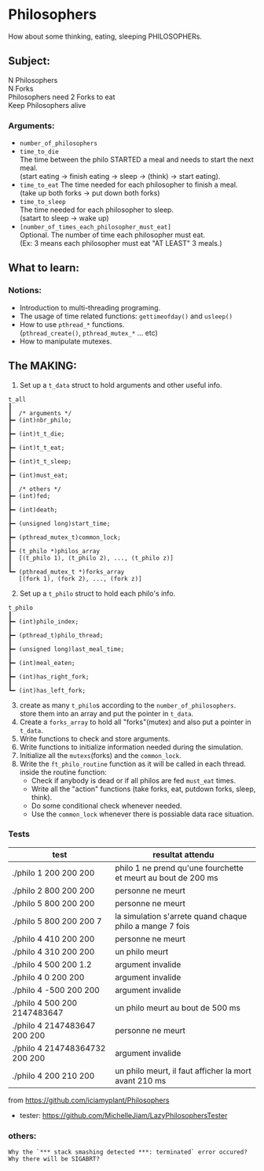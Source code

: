 # Philosophers
How about some thinking, eating, sleeping PHILOSOPHERs.

## Subject:  

N Philosophers  
N Forks  
Philosophers need 2 Forks to eat  
Keep Philosophers alive  

### Arguments:  

- `number_of_philosophers`  
- `time_to_die`  
	The time between the philo STARTED a meal and needs to start the next meal.  
	(start eating -> finish eating -> sleep -> (think) -> start eating).  
- `time_to_eat`
	The time needed for each philosopher to finish a meal.  
	(take up both forks -> put down both forks)  
- `time_to_sleep`  
	The time needed for each philosopher to sleep.  
	(satart to sleep -> wake up)  
- `[number_of_times_each_philosopher_must_eat]`  
	Optional. The number of time each philosopher must eat.  
	(Ex: 3 means each philosopher must eat "AT LEAST" 3 meals.)  

## What to learn:  

### Notions:  
- Introduction to multi-threading programing.  
- The usage of time related functions: `gettimeofday()` and `usleep()`  
- How to use `pthread_*` functions.  
	(`pthread_create()`, `pthread_mutex_*` ... etc)  
- How to manipulate mutexes. 

## The MAKING:  
1. Set up a `t_data` struct to hold arguments and other useful info.  

```
t_all
┃
┃  /* arguments */
┣━ (int)nbr_philo;
┃
┣━ (int)t_t_die;
┃
┣━ (int)t_t_eat;
┃
┣━ (int)t_t_sleep;
┃
┣━ (int)must_eat;
┃
┃  /* others */
┣━ (int)fed;
┃
┣━ (int)death;
┃
┣━ (unsigned long)start_time;
┃
┣━ (pthread_mutex_t)common_lock;
┃
┣━ (t_philo *)philos_array
┃  [(t_philo 1), (t_philo 2), ..., (t_philo z)]
┃
┗━ (pthread_mutex_t *)forks_array
   [(fork 1), (fork 2), ..., (fork z)]
```

2. Set up a `t_philo` struct to hold each philo's info.  

```
t_philo
┃
┣━ (int)philo_index;
┃
┣━ (pthread_t)philo_thread;
┃
┣━ (unsigned long)last_meal_time;
┃
┣━ (int)meal_eaten;
┃
┣━ (int)has_right_fork;
┃
┗━ (int)has_left_fork;
```

3. create as many `t_philo`s according to the `number_of_philosophers`.  
	store them into an array and put the pointer in `t_data`.  
4. Create a `forks_array` to hold all "forks"(mutex) and also put a pointer in `t_data`.    
5. Write functions to check and store arguments.  
6. Write functions to initialize information needed during the simulation.  
7. Initialize all the `mutexs`(forks) and the `common_lock`.  
8. Write the `ft_philo_routine` function  as it will be called in each thread.  
	inside the routine function:  
	- Check if anybody is dead or if all philos are fed `must_eat` times.  
	- Write all the "action" functions (take forks, eat, putdown forks, sleep, think).  
	- Do some conditional check whenever needed.  
	- Use the `common_lock` whenever there is possiable data race situation.   

### Tests  
| test | resultat attendu |
|----------|-------|
| ./philo 1 200 200 200 | philo 1 ne prend qu'une fourchette et meurt au bout de 200 ms |
| ./philo 2 800 200 200 | personne ne meurt |
| ./philo 5 800 200 200 | personne ne meurt |
| ./philo 5 800 200 200 7 | la simulation s'arrete quand chaque philo a mange 7 fois|
| ./philo 4 410 200 200 | personne ne meurt |
| ./philo 4 310 200 200 | un philo meurt |
| ./philo 4 500 200 1.2 | argument invalide |
| ./philo 4 0 200 200 | argument invalide|
| ./philo 4 -500 200 200 | argument invalide |
| ./philo 4 500 200 2147483647 | un philo meurt au bout de 500 ms |
| ./philo 4 2147483647 200 200 | personne ne meurt |
| ./philo 4 214748364732 200 200 | argument invalide|
| ./philo 4 200 210 200 | un philo meurt, il faut afficher la mort avant 210 ms |

from https://github.com/iciamyplant/Philosophers

- tester: https://github.com/MichelleJiam/LazyPhilosophersTester

### others:  
	Why the `*** stack smashing detected ***: terminated` error occured?  
	Why there will be SIGABRT?  
